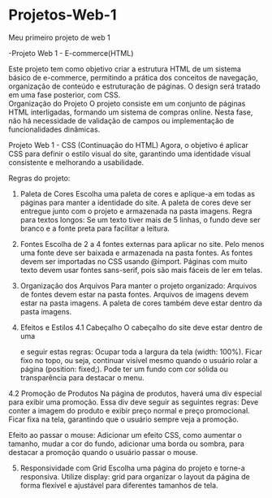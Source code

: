 # Projetos-Web-1
Meu primeiro projeto de web 1 


-Projeto Web 1 - E-commerce(HTML)

Este projeto tem como objetivo criar a estrutura HTML de um sistema básico de e-commerce, permitindo a prática dos conceitos de navegação, organização de conteúdo e estruturação de páginas. O design será tratado em uma fase posterior, com CSS.  
  Organização do Projeto
O projeto consiste em um conjunto de páginas HTML interligadas, formando um sistema de compras online. Nesta fase, não há necessidade de validação de campos ou implementação de funcionalidades dinâmicas.

Projeto Web 1 - CSS (Continuação do HTML)
Agora, o objetivo é aplicar CSS para definir o estilo visual do site, garantindo uma identidade visual consistente e melhorando a usabilidade.

Regras do projeto:
1. Paleta de Cores
Escolha uma paleta de cores e aplique-a em todas as páginas para manter a identidade do site.
A paleta de cores deve ser entregue junto com o projeto e armazenada na pasta imagens.
Regra para textos longos:
Se um texto tiver mais de 5 linhas, o fundo deve ser branco e a fonte preta para facilitar a leitura.

2. Fontes
Escolha de 2 a 4 fontes externas para aplicar no site.
Pelo menos uma fonte deve ser baixada e armazenada na pasta fontes.
As fontes devem ser importadas no CSS usando @import.
Páginas com muito texto devem usar fontes sans-serif, pois são mais fáceis de ler em telas.

3. Organização dos Arquivos
Para manter o projeto organizado:
Arquivos de fontes devem estar na pasta fontes.
Arquivos de imagens devem estar na pasta imagens.
A paleta de cores também deve estar dentro da pasta imagens.

4. Efeitos e Estilos
4.1 Cabeçalho
O cabeçalho do site deve estar dentro de uma <div> e seguir estas regras:
Ocupar toda a largura da tela (width: 100%).
Ficar fixo no topo, ou seja, continuar visível mesmo quando o usuário rolar a página (position: fixed;).
Pode ter um fundo com cor sólida ou transparência para destacar o menu.

4.2 Promoção de Produtos
Na página de produtos, haverá uma div especial para exibir uma promoção. Essa div deve seguir as seguintes regras:
Deve conter a imagem do produto e exibir preço normal e preço promocional.
Ficar fixa na tela, garantindo que o usuário sempre veja a promoção.

Efeito ao passar o mouse:
Adicionar um efeito CSS, como aumentar o tamanho, mudar a cor do fundo, adicionar uma borda ou sombra, para destacar a promoção quando o usuário passar o mouse.

5. Responsividade com Grid
Escolha uma página do projeto e torne-a responsiva.
Utilize display: grid para organizar o layout da página de forma flexível e ajustável para diferentes tamanhos de tela.

